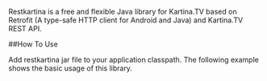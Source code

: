 Restkartina is a free and flexible Java library for Kartina.TV based on Retrofit (A type-safe HTTP client for Android and Java) and Kartina.TV REST API.

##How To Use

Add restkartina jar file to your application classpath. The following example shows the basic usage of this library. 
```
